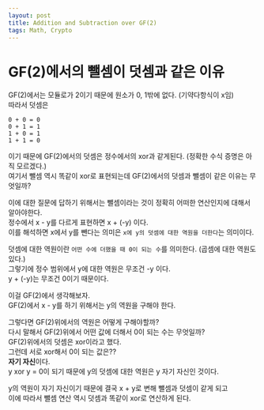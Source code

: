 ```yaml
---
layout: post
title: Addition and Subtraction over GF(2)
tags: Math, Crypto
---
```


# GF(2)에서의 뺄셈이 덧셈과 같은 이유
GF(2)에서는 모듈로가 2이기 때문에 원소가 0, 1밖에 없다. (기약다항식이 x임)  
따라서 덧셈은

```
0 + 0 = 0
0 + 1 = 1
1 + 0 = 1
1 + 1 = 0
```

이기 때문에 GF(2)에서의 덧셈은 정수에서의 xor과 같게된다. (정확한 수식 증명은 아직 모르겠다.)  
여기서 뺄셈 역시 똑같이 xor로 표현되는데 GF(2)에서의 덧셈과 뺄셈이 같은 이유는 무엇일까?  

이에 대한 질문에 답하기 위해서는 뺄셈이라는 것이 정확히 어떠한 연산인지에 대해서 알아야한다.  
정수에서 x - y를 다르게 표현하면 x + (-y) 이다.  
이를 해석하면 x에서 y를 뺀다는 의미은 `x에 y의 덧셈에 대한 역원을 더한다`는 의미이다.  

덧셈에 대한 역원이란 `어떤 수에 더했을 때 0이 되는 수`를 의미한다. (곱셈에 대한 역원도 있다.)  
그렇기에 정수 범위에서 y에 대한 역원은 무조건 -y 이다.  
y + (-y)는 무조건 0이기 때문이다.  

이걸 GF(2)에서 생각해보자.  
GF(2)에서 x - y를 하기 위해서는 y의 역원을 구해야 한다.  

그렇다면 GF(2)위에서의 역원은 어떻게 구해야할까?  
다시 말해서 GF(2)위에서 어떤 값에 더해서 0이 되는 수는 무엇일까?  
GF(2)위에서의 덧셈은 xor이라고 했다.  
그런데 서로 xor해서 0이 되는 값은??  
**자기 자신**이다.  
y xor y = 0이 되기 때문에 y의 덧셈에 대한 역원은 y 자기 자신인 것이다.  

y의 역원이 자기 자신이기 때문에 결국 x + y로 변해 뺄셈과 덧셈이 같게 되고  
이에 따라서 뺄셈 연산 역시 덧셈과 똑같이 xor로 연산하게 된다.